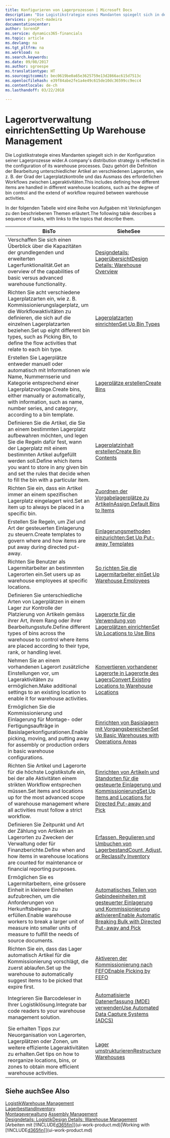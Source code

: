 ```yaml
---
title: Konfigurieren von Lagerprozessen | Microsoft Docs
description: "Die Logistikstrategie eines Mandanten spiegelt sich in der Konfiguration seiner Lagerprozesse wider. Dazu gehört die Definition der Bearbeitung unterschiedlicher Artikel an verschiedenen Lagerorten, wie z. B. der Grad der Lagerplatzkontrolle und das Ausmass des erforderlichen Workflows zwischen Lageraktivitäten."
services: project-madeira
documentationcenter: 
author: SorenGP
ms.service: dynamics365-financials
ms.topic: article
ms.devlang: na
ms.tgt_pltfrm: na
ms.workload: na
ms.search.keywords: 
ms.date: 09/08/2017
ms.author: sgroespe
ms.translationtype: HT
ms.sourcegitcommit: bec0619be0a65e3625759e13d2866ac615d7513c
ms.openlocfilehash: e39f84abe2fe1a4e49c615de10dc36599cc9ecc4
ms.contentlocale: de-ch
ms.lasthandoff: 03/22/2018

---
```

# <a name="setting-up-warehouse-management"></a><span data-ttu-id="5b11b-104">Lagerortverwaltung einrichten</span><span class="sxs-lookup"><span data-stu-id="5b11b-104">Setting Up Warehouse Management</span></span>
<span data-ttu-id="5b11b-105">Die Logistikstrategie eines Mandanten spiegelt sich in der Konfiguration seiner Lagerprozesse wider.</span><span class="sxs-lookup"><span data-stu-id="5b11b-105">A company's distribution strategy is reflected in the configuration of its warehouse processes.</span></span> <span data-ttu-id="5b11b-106">Dazu gehört die Definition der Bearbeitung unterschiedlicher Artikel an verschiedenen Lagerorten, wie z. B. der Grad der Lagerplatzkontrolle und das Ausmass des erforderlichen Workflows zwischen Lageraktivitäten.</span><span class="sxs-lookup"><span data-stu-id="5b11b-106">This includes defining how different items are handled in different warehouse locations, such as the degree of bin control and the extend of workflow required between warehouse activities.</span></span>  

 <span data-ttu-id="5b11b-107">In der folgenden Tabelle wird eine Reihe von Aufgaben mit Verknüpfungen zu den beschriebenen Themen erläutert.</span><span class="sxs-lookup"><span data-stu-id="5b11b-107">The following table describes a sequence of tasks, with links to the topics that describe them.</span></span>   

|<span data-ttu-id="5b11b-108">**Bis**</span><span class="sxs-lookup"><span data-stu-id="5b11b-108">**To**</span></span>|<span data-ttu-id="5b11b-109">**Siehe**</span><span class="sxs-lookup"><span data-stu-id="5b11b-109">**See**</span></span>|  
|------------|-------------|  
|<span data-ttu-id="5b11b-110">Verschaffen Sie sich einen Überblick über die Kapazitäten der grundlegenden und erweiterten Lagerfunktionalität.</span><span class="sxs-lookup"><span data-stu-id="5b11b-110">Get an overview of the capabilities of basic versus advanced warehouse functionality.</span></span>|[<span data-ttu-id="5b11b-111">Designdetails: Lagerübersicht</span><span class="sxs-lookup"><span data-stu-id="5b11b-111">Design Details: Warehouse Overview</span></span>](design-details-warehouse-overview.md)|  
|<span data-ttu-id="5b11b-112">Richten Sie acht verschiedene Lagerplatzarten ein, wie z. B. Kommissionierungslagerplatz, um die Workflowaktivitäten zu definieren, die sich auf die einzelnen Lagerplatzarten beziehen.</span><span class="sxs-lookup"><span data-stu-id="5b11b-112">Set up eight different bin types, such as Picking Bin, to define the flow activities that relate to each bin type.</span></span>|[<span data-ttu-id="5b11b-113">Lagerplatzarten einrichten</span><span class="sxs-lookup"><span data-stu-id="5b11b-113">Set Up Bin Types</span></span>](warehouse-how-to-set-up-bin-types.md)|  
|<span data-ttu-id="5b11b-114">Erstellen Sie Lagerplätze entweder manuell oder automatisch mit Informationen wie Name, Nummernserie und Kategorie entsprechend einer Lagerplatzvorlage.</span><span class="sxs-lookup"><span data-stu-id="5b11b-114">Create bins, either manually or automatically, with information, such as name, number series, and category, according to a bin template.</span></span>|[<span data-ttu-id="5b11b-115">Lagerplätze erstellen</span><span class="sxs-lookup"><span data-stu-id="5b11b-115">Create Bins</span></span>](warehouse-how-to-create-individual-bins.md)|  
|<span data-ttu-id="5b11b-116">Definieren Sie die Artikel, die Sie an einem bestimmten Lagerplatz aufbewahren möchten, und legen Sie die Regeln dafür fest, wann der Lagerplatz mit einem bestimmten Artikel aufgefüllt werden soll.</span><span class="sxs-lookup"><span data-stu-id="5b11b-116">Define which items you want to store in any given bin and set the rules that decide when to fill the bin with a particular item.</span></span>|[<span data-ttu-id="5b11b-117">Lagerplatzinhalt erstellen</span><span class="sxs-lookup"><span data-stu-id="5b11b-117">Create Bin Contents</span></span>](warehouse-how-to-set-up-bin-contents.md)|  
|<span data-ttu-id="5b11b-118">Richten Sie ein, dass ein Artikel immer an einem spezifischen Lagerplatz eingelagert wird.</span><span class="sxs-lookup"><span data-stu-id="5b11b-118">Set an item up to always be placed in a specific bin.</span></span>|[<span data-ttu-id="5b11b-119">Zuordnen der Vorgabelagerplätze zu Artikeln</span><span class="sxs-lookup"><span data-stu-id="5b11b-119">Assign Default Bins to Items</span></span>](warehouse-how-to-assign-default-bins-to-items.md)|
|<span data-ttu-id="5b11b-120">Erstellen Sie Regeln, um Ziel und Art der gesteuerten Einlagerung zu steuern.</span><span class="sxs-lookup"><span data-stu-id="5b11b-120">Create templates to govern where and how items are put away during directed put-away.</span></span>|[<span data-ttu-id="5b11b-121">Einlagerungsmethoden einzurichten:</span><span class="sxs-lookup"><span data-stu-id="5b11b-121">Set Up Put-away Templates</span></span>](warehouse-how-to-set-up-put-away-templates.md)|
|<span data-ttu-id="5b11b-122">Richten Sie Benutzer als Lagermitarbeiter an bestimmten Lagerorten ein.</span><span class="sxs-lookup"><span data-stu-id="5b11b-122">Set users up as warehouse employees at specific locations.</span></span>|[<span data-ttu-id="5b11b-123">So richten Sie die Lagermitarbeiter ein</span><span class="sxs-lookup"><span data-stu-id="5b11b-123">Set Up Warehouse Employees</span></span>](warehouse-how-to-set-up-warehouse-employees.md)|
|<span data-ttu-id="5b11b-124">Definieren Sie unterschiedliche Arten von Lagerplätzen in einem Lager zur Kontrolle der Platzierung von Artikeln gemäss ihrer Art, ihrem Rang oder ihrer Bearbeitungsstufe.</span><span class="sxs-lookup"><span data-stu-id="5b11b-124">Define different types of bins across the warehouse to control where items are placed according to their type, rank, or handling level.</span></span>|[<span data-ttu-id="5b11b-125">Lagerorte für die Verwendung von Lagerplätzen einrichten</span><span class="sxs-lookup"><span data-stu-id="5b11b-125">Set Up Locations to Use Bins</span></span>](warehouse-how-to-set-up-locations-to-use-bins.md)|
|<span data-ttu-id="5b11b-126">Nehmen Sie an einem vorhandenen Lagerort zusätzliche Einstellungen vor, um Lageraktivitäten zu ermöglichen.</span><span class="sxs-lookup"><span data-stu-id="5b11b-126">Make additional settings to an existing location to enable it for warehouse activities.</span></span>|[<span data-ttu-id="5b11b-127">Konvertieren vorhandener Lagerorte in Lagerorte des Lagers</span><span class="sxs-lookup"><span data-stu-id="5b11b-127">Convert Existing Locations to Warehouse Locations</span></span>](warehouse-how-to-convert-existing-locations-to-warehouse-locations.md)|
|<span data-ttu-id="5b11b-128">Ermöglichen Sie die Kommissionierung und Einlagerung für Montage- oder Fertigungsaufträge in Basislagerkonfigurationen.</span><span class="sxs-lookup"><span data-stu-id="5b11b-128">Enable picking, moving, and putting away for assembly or production orders in basic warehouse configurations.</span></span>|[<span data-ttu-id="5b11b-129">Einrichten von Basislagern mit Vorgangsbereichen</span><span class="sxs-lookup"><span data-stu-id="5b11b-129">Set Up Basic Warehouses with Operations Areas</span></span>](warehouse-how-to-set-up-basic-warehouses-with-operations-areas.md)|  
|<span data-ttu-id="5b11b-130">Richten Sie Artikel und Lagerorte für die höchste Logistikstufe ein, bei der alle Aktivitäten einem strikten Workflow entsprechen müssen.</span><span class="sxs-lookup"><span data-stu-id="5b11b-130">Set items and locations up for the most advanced scope of warehouse management where all activities must follow a strict workflow.</span></span>|[<span data-ttu-id="5b11b-131">Einrichten von Artikeln und Standorten für die gesteuerte Einlagerung und Kommissionierung</span><span class="sxs-lookup"><span data-stu-id="5b11b-131">Set Up Items and Locations for Directed Put-away and Pick</span></span>](warehouse-how-to-set-up-items-for-directed-put-away-and-pick.md)|  
|<span data-ttu-id="5b11b-132">Definieren Sie Zeitpunkt und Art der Zählung von Artikeln an Lagerorten zu Zwecken der Verwaltung oder für Finanzberichte.</span><span class="sxs-lookup"><span data-stu-id="5b11b-132">Define when and how items in warehouse locations are counted for maintenance or financial reporting purposes.</span></span>|[<span data-ttu-id="5b11b-133">Erfassen, Regulieren und Umbuchen von Lagerbestand</span><span class="sxs-lookup"><span data-stu-id="5b11b-133">Count, Adjust, or Reclassify Inventory</span></span>](inventory-how-count-adjust-reclassify.md)|
|<span data-ttu-id="5b11b-134">Ermöglichen Sie es Lagermitarbeitern, eine grössere Einheit in kleinere Einheiten aufzubrechen, um die Anforderungen von Herkunftsbelegen zu erfüllen.</span><span class="sxs-lookup"><span data-stu-id="5b11b-134">Enable warehouse workers to break a larger unit of measure into smaller units of measure to fulfill the needs of source documents.</span></span>|[<span data-ttu-id="5b11b-135">Automatisches Teilen von Gebindeeinheiten mit gesteuerter Einlagerung und Kommissionierung aktivieren</span><span class="sxs-lookup"><span data-stu-id="5b11b-135">Enable Automatic Breaking Bulk with Directed Put-away and Pick</span></span>](warehouse-enable-automatic-breaking-bulk-with-directed-put-away-and-pick.md)|  
|<span data-ttu-id="5b11b-136">Richten Sie ein, dass das Lager automatisch Artikel für die Kommissionierung vorschlägt, die zuerst ablaufen.</span><span class="sxs-lookup"><span data-stu-id="5b11b-136">Set up the warehouse to automatically suggest items to be picked that expire first.</span></span>|[<span data-ttu-id="5b11b-137">Aktiveren der Kommissionierung nach FEFO</span><span class="sxs-lookup"><span data-stu-id="5b11b-137">Enable Picking by FEFO</span></span>](warehouse-picking-by-fefo.md)|
|<span data-ttu-id="5b11b-138">Integrieren Sie Barcodeleser in Ihrer Logistiklösung.</span><span class="sxs-lookup"><span data-stu-id="5b11b-138">Integrate bar code readers to your warehouse management solution.</span></span>|[<span data-ttu-id="5b11b-139">Automatisierte Datenerfassung (MDE) verwenden</span><span class="sxs-lookup"><span data-stu-id="5b11b-139">Use Automated Data Capture Systems (ADCS)</span></span>](warehouse-use-automated-data-capture-systems-adcs.md)|  
|<span data-ttu-id="5b11b-140">Sie erhalten Tipps zur Neuorganisation von Lagerorten, Lagerplätzen oder Zonen, um weitere effiziente Lageraktivitäten zu erhalten.</span><span class="sxs-lookup"><span data-stu-id="5b11b-140">Get tips on how to reorganize locations, bins, or zones to obtain more efficient warehouse activities.</span></span>|[<span data-ttu-id="5b11b-141">Lager umstrukturieren</span><span class="sxs-lookup"><span data-stu-id="5b11b-141">Restructure Warehouses</span></span>](warehouse-how-to-restructure-warehouses.md)|  

## <a name="see-also"></a><span data-ttu-id="5b11b-142">Siehe auch</span><span class="sxs-lookup"><span data-stu-id="5b11b-142">See Also</span></span>  
[<span data-ttu-id="5b11b-143">Logistik</span><span class="sxs-lookup"><span data-stu-id="5b11b-143">Warehouse Management</span></span>](warehouse-manage-warehouse.md)  
[<span data-ttu-id="5b11b-144">Lagerbesttand</span><span class="sxs-lookup"><span data-stu-id="5b11b-144">Inventory</span></span>](inventory-manage-inventory.md)  
<span data-ttu-id="5b11b-145">[Montageverwaltung](assembly-assemble-items.md)  </span><span class="sxs-lookup"><span data-stu-id="5b11b-145">[Assembly Management](assembly-assemble-items.md)  </span></span>  
[<span data-ttu-id="5b11b-146">Designdetails: Logistik</span><span class="sxs-lookup"><span data-stu-id="5b11b-146">Design Details: Warehouse Management</span></span>](design-details-warehouse-management.md)  
<span data-ttu-id="5b11b-147">[Arbeiten mit [!INCLUDE[d365fin](includes/d365fin_md.md)]](ui-work-product.md)</span><span class="sxs-lookup"><span data-stu-id="5b11b-147">[Working with [!INCLUDE[d365fin](includes/d365fin_md.md)]](ui-work-product.md)</span></span>

